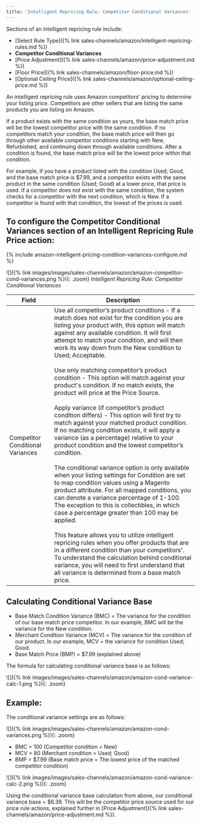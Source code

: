 ```yaml
---
title: 'Intelligent Repricing Rule: Competitor Conditional Variances' 
---
```



Sections of an intelligent repricing rule include:

- [Select Rule Type]({% link sales-channels/amazon/intelligent-repricing-rules.md %})
- **Competitor Conditional Variances**
- [Price Adjustment]({% link sales-channels/amazon/price-adjustment.md %})
- [Floor Price]({% link sales-channels/amazon/floor-price.md %})
- [Optional Ceiling Price]({% link sales-channels/amazon/optional-ceiling-price.md %})

An intelligent repricing rule uses Amazon competitors' pricing to determine your listing price. Competitors are other sellers that are listing the same products you are listing on Amazon.

If a product exists with the same condition as yours, the base match price will be the lowest competitor price with the same condition. If no competitors match your condition, the base match price will then go through other available competitor conditions starting with New, Refurbished, and continuing down through available conditions. After a condition is found, the base match price will be the lowest price within that condition.

For example, if you have a product listed with the condition Used; Good, and the base match price is $7.99, and a competitor exists with the same product in the same condition (Used; Good) at a lower price, that price is used. If a competitor does not exist with the same condition, the system checks for a competitor with the next condition, which is New. If a competitor is found with that condition, the lowest of the prices is used.

## To configure the Competitor Conditional Variances section of an Intelligent Repricing Rule Price action:

{% include amazon-intelligent-pricing-condition-variances-configure.md %}

![]({% link images/images/sales-channels/amazon/amazon-competitor-cond-variances.png %}){: .zoom}
_Intelligent Repricing Rule: Competitor Conditional Variances_

|Field|Description|
|--- |--- |
|Competitor Conditional Variances|Use all competitor’s product conditions - If a match does not exist for the condition you are listing your product with, this option will match against any available condition. It will first attempt to match your condition, and will then work its way down from the New condition to Used; Acceptable.<br/><br/>Use only matching competitor’s product condition - This option will match against your product's condition. If no match exists, the product will price at the Price Source.<br/><br/>Apply variance (if competitor’s product condition differs) - This option will first try to match against your matched product condition. If no matching condition exists, it will apply a variance (as a percentage) relative to your product condition and the lowest competitor’s condition.<br/><br/>The conditional variance option is only available when your listing settings for Condition are set to map condition values using a Magento product attribute. For all mapped conditions, you can denote a variance percentage of 1-100. The exception to this is collectibles, in which case a percentage greater than 100 may be applied.<br/><br/>This feature allows you to utilize intelligent repricing rules when you offer products that are in a different condition than your competitors'. To understand the calculation behind conditional variance, you will need to first understand that all variance is determined from a base match price.|

## Calculating Conditional Variance Base

- Base Match Condition Variance (BMC) = The variance for the condition of our base match price competitor. In our example, BMC will be the variance for the New condition.
- Merchant Condition Variance (MCV) = The variance for the condition of our product. In our example, MCV = the variance for condition Used; Good.
- Base Match Price (BMP) = $7.99 (explained above)

The formula for calculating conditional variance base is as follows:

![]({% link images/images/sales-channels/amazon/amazon-cond-variance-calc-1.png %}){: .zoom}

## Example:

The conditional variance settings are as follows:

![]({% link images/images/sales-channels/amazon/amazon-cond-variances.png %}){: .zoom}

- BMC = 100 (Competitor condition = New)
- MCV = 80 (Merchant condition = Used; Good)
- BMP = $7.99 (Base match price = The lowest price of the matched competitor condition)

![]({% link images/images/sales-channels/amazon/amazon-cond-variance-calc-2.png %}){: .zoom}

Using the conditional variance base calculation from above, our conditional variance base = $6.39. This will be the competitor price source used for our price rule actions, explained further in [Price Adjustment]({% link sales-channels/amazon/price-adjustment.md %}).
